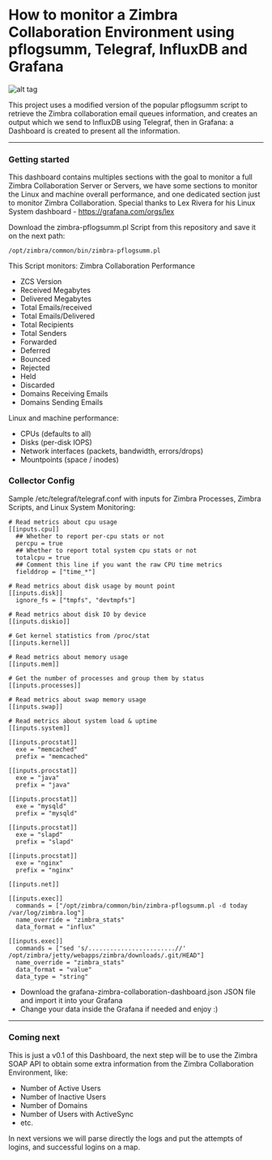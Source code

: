 How to monitor a Zimbra Collaboration Environment using pflogsumm, Telegraf, InfluxDB and Grafana
===================

![alt tag](https://www.jorgedelacruz.es/wp-content/uploads/2017/08/zimbra-grafana-001.png)

This project uses a modified version of the popular pflogsumm script to retrieve the Zimbra collaboration email queues information, and creates an output which we send to InfluxDB using Telegraf, then in Grafana: a Dashboard is created to present all the information.

----------

### Getting started
This dashboard contains multiples sections with the goal to monitor a full Zimbra Collaboration Server or Servers, we have some sections to monitor the Linux and machine overall performance, and one dedicated section just to monitor Zimbra Collaboration. Special thanks to Lex Rivera for his Linux System dashboard - https://grafana.com/orgs/lex

Download the zimbra-pflogsumm.pl Script from this repository and save it on the next path: 
```
/opt/zimbra/common/bin/zimbra-pflogsumm.pl
```
This Script monitors:
Zimbra Collaboration Performance
* ZCS Version
* Received Megabytes
* Delivered Megabytes
* Total Emails/received
* Total Emails/Delivered
* Total Recipients
* Total Senders
* Forwarded
* Deferred
* Bounced
* Rejected
* Held
* Discarded
* Domains Receiving Emails
* Domains Sending Emails

Linux and machine performance:
* CPUs (defaults to all)
* Disks (per-disk IOPS)
* Network interfaces (packets, bandwidth, errors/drops)
* Mountpoints (space / inodes)

### Collector Config

Sample /etc/telegraf/telegraf.conf with inputs for Zimbra Processes, Zimbra Scripts, and Linux System Monitoring:

```
# Read metrics about cpu usage
[[inputs.cpu]]
  ## Whether to report per-cpu stats or not
  percpu = true
  ## Whether to report total system cpu stats or not
  totalcpu = true
  ## Comment this line if you want the raw CPU time metrics
  fielddrop = ["time_*"]

# Read metrics about disk usage by mount point
[[inputs.disk]]
  ignore_fs = ["tmpfs", "devtmpfs"]

# Read metrics about disk IO by device
[[inputs.diskio]]

# Get kernel statistics from /proc/stat
[[inputs.kernel]]

# Read metrics about memory usage
[[inputs.mem]]

# Get the number of processes and group them by status
[[inputs.processes]]

# Read metrics about swap memory usage
[[inputs.swap]]

# Read metrics about system load & uptime
[[inputs.system]]

[[inputs.procstat]]
  exe = "memcached"
  prefix = "memcached"

[[inputs.procstat]]
  exe = "java"
  prefix = "java"

[[inputs.procstat]]
  exe = "mysqld"
  prefix = "mysqld"

[[inputs.procstat]]
  exe = "slapd"
  prefix = "slapd"

[[inputs.procstat]]
  exe = "nginx"
  prefix = "nginx"

[[inputs.net]]

[[inputs.exec]]
  commands = ["/opt/zimbra/common/bin/zimbra-pflogsumm.pl -d today /var/log/zimbra.log"]
  name_override = "zimbra_stats"
  data_format = "influx"

[[inputs.exec]]
  commands = ["sed 's/........................//' /opt/zimbra/jetty/webapps/zimbra/downloads/.git/HEAD"]
  name_override = "zimbra_stats"
  data_format = "value"
  data_type = "string"
```

* Download the grafana-zimbra-collaboration-dashboard.json JSON file and import it into your Grafana
* Change your data inside the Grafana if needed and enjoy :)

----------

### Coming next
This is just a v0.1 of this Dashboard, the next step will be to use the Zimbra SOAP API to obtain some extra information from the Zimbra Collaboration Environment, like:
* Number of Active Users
* Number of Inactive Users
* Number of Domains
* Number of Users with ActiveSync
* etc.

In next versions we will parse directly the logs and put the attempts of logins, and successful logins on a map.